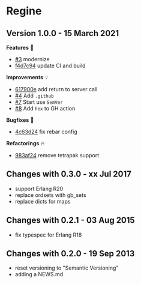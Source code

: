 Regine
==========

Version 1.0.0 - 15 March 2021
---------------------------

**Features** :rocket:
* [#3](https://github.com/travelping/regine/pull/3) modernize
* [f4d7c94](https://github.com/travelping/regine/commit/f4d7c94ef27ddc5db40b949fd05b32f47188c367) update CI and build

**Improvements** :bulb:
* [617900e](https://github.com/travelping/regine/commit/617900e1426514813a6ae40527e8dd5f572ac026) add return to server call
* [#4](https://github.com/travelping/regine/pull/4) Add `.github`
* [#7](https://github.com/travelping/regine/pull/7) Start use `SemVer`
* [#8](https://github.com/travelping/regine/pull/8) Add `hex` to GH action

**Bugfixes** :bug:
* [4c63d24](https://github.com/travelping/regine/commit/4c63d24ff798c785beb30d1447ace27611761dce) fix rebar config

**Refactorings** :fire:
* [983af24](https://github.com/travelping/regine/commit/983af24b03b96eb919af58c0d9600f5888366918) remove tetrapak support

Changes with 0.3.0 - xx Jul 2017
--------------------------------

* support Erlang R20
* replace ordsets with gb_sets
* replace dicts for maps

Changes with 0.2.1 - 03 Aug 2015
--------------------------------

* fix typespec for Erlang R18

Changes with 0.2.0 - 19 Sep 2013
--------------------------------

* reset versioning to "Semantic Versioning"
* adding a NEWS.md
